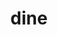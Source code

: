 ---
category: 4-letters
denotation: null
name: dine
reference_link: https://www.etymonline.com/word/dine
root_language: null
root_name: null
title: dine
type: free
word_sums:
- respelling: dine
  sum: 'Dine + '
---
